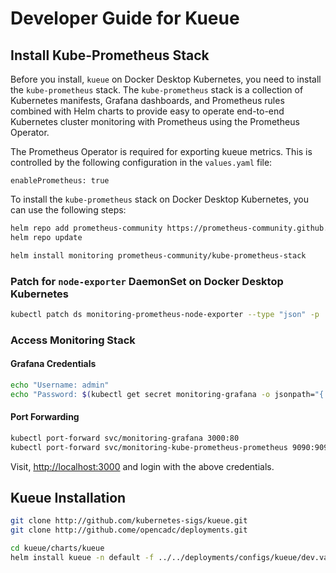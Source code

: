 # Developer Guide for Kueue

## Install Kube-Prometheus Stack

Before you install, `kueue` on Docker Desktop Kubernetes, you need to install the `kube-prometheus` stack. The `kube-prometheus` stack is a collection of Kubernetes manifests, Grafana dashboards, and Prometheus rules combined with Helm charts to provide easy to operate end-to-end Kubernetes cluster monitoring with Prometheus using the Prometheus Operator.

The Prometheus Operator is required for exporting kueue metrics. This is controlled by the following configuration in the `values.yaml` file:
  ```
  enablePrometheus: true
  ```

To install the `kube-prometheus` stack on Docker Desktop Kubernetes, you can use the following steps:

```bash
helm repo add prometheus-community https://prometheus-community.github.io/helm-charts
helm repo update

helm install monitoring prometheus-community/kube-prometheus-stack
```

### Patch for `node-exporter` DaemonSet on Docker Desktop Kubernetes

```bash
kubectl patch ds monitoring-prometheus-node-exporter --type "json" -p '[{"op": "remove", "path" : "/spec/template/spec/containers/0/volumeMounts/2/mountPropagation"}]'
```

### Access Monitoring Stack

#### Grafana Credentials
```bash
echo "Username: admin"
echo "Password: $(kubectl get secret monitoring-grafana -o jsonpath="{.data.admin-password}" | base64 --decode)"
```

#### Port Forwarding

```bash
kubectl port-forward svc/monitoring-grafana 3000:80
kubectl port-forward svc/monitoring-kube-prometheus-prometheus 9090:9090
```

Visit, [http://localhost:3000](http://localhost:3000) and login with the above credentials.

## Kueue Installation

```bash
git clone http://github.com/kubernetes-sigs/kueue.git
git clone http://github.come/opencadc/deployments.git

cd kueue/charts/kueue
helm install kueue -n default -f ../../deployments/configs/kueue/dev.values.yaml .
```
